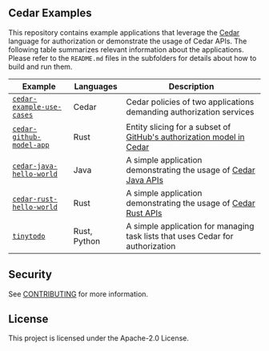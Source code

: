 ## Cedar Examples

This repository contains example applications that leverage the [Cedar](https://github.com/cedar-policy/cedar) language for authorization or demonstrate the usage of Cedar APIs. The following table summarizes relevant information about the applications. Please refer to the `README.md` files in the subfolders for details about how to build and run them.

| Example      | Languages | Description |
| ----------- | ----------- | ---------- |
| [`cedar-example-use-cases`][]     |  Cedar  | Cedar policies of two applications demanding authorization services |
| [`cedar-github-model-app`][]  | Rust | Entity slicing for a subset of [GitHub's authorization model in Cedar][] |
| [`cedar-java-hello-world`][] | Java | A simple application demonstrating the usage of [Cedar Java APIs][] |
| [`cedar-rust-hello-world`][] | Rust | A simple application demonstrating the usage of [Cedar Rust APIs][] |
| [`tinytodo`][] | Rust, Python | A simple application for managing task lists that uses Cedar for authorization |

## Security

See [CONTRIBUTING](CONTRIBUTING.md#security-issue-notifications) for more information.

## License

This project is licensed under the Apache-2.0 License.

[Cedar Rust APIs]: https://github.com/cedar-policy/cedar/tree/main/cedar-policy
[Cedar Java APIs]: https://github.com/cedar-policy/cedar-java
[GitHub's authorization model in Cedar]: ./cedar-example-use-cases/github_example
[`cedar-example-use-cases`]: ./cedar-example-use-cases
[`cedar-github-model-app`]: ./cedar-github-model-app
[`cedar-java-hello-world`]: ./cedar-java-hello-world
[`cedar-rust-hello-world`]: ./cedar-rust-hello-world
[`tinytodo`]: ./tinytodo

